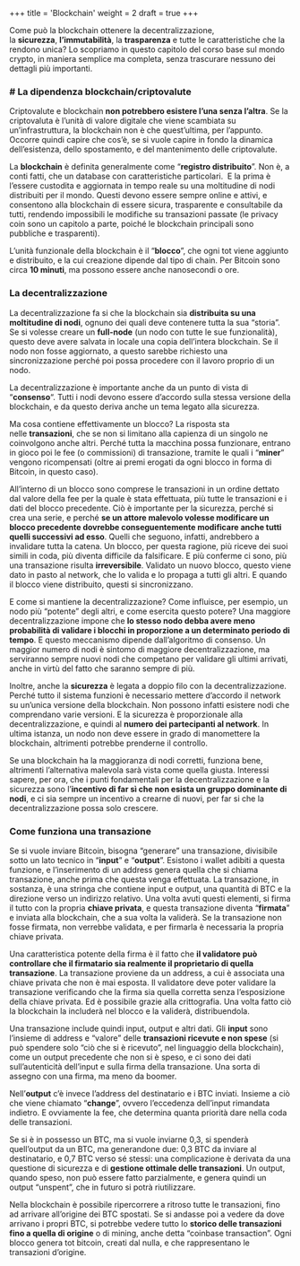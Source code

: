 +++
title = 'Blockchain'
weight = 2
draft = true
+++

Come può la blockchain ottenere la decentralizzazione, la **sicurezza**, **l’immutabilità**, la **trasparenza** e tutte le caratteristiche che la rendono unica? Lo scopriamo in questo capitolo del corso base sul mondo crypto, in maniera semplice ma completa, senza trascurare nessuno dei dettagli più importanti.

### # La dipendenza blockchain/criptovalute

Criptovalute e blockchain **non potrebbero esistere l’una senza l’altra**. Se la criptovaluta è l’unità di valore digitale che viene scambiata su un’infrastruttura, la blockchain non è che quest’ultima, per l’appunto. Occorre quindi capire che cos’è, se si vuole capire in fondo la dinamica dell’esistenza, dello spostamento, e del mantenimento delle criptovalute.

La **blockchain** è definita generalmente come “**registro distribuito**”. Non è, a conti fatti, che un database con caratteristiche particolari.  E la prima è l’essere custodita e aggiornata in tempo reale su una moltitudine di nodi distribuiti per il mondo. Questi devono essere sempre online e attivi, e consentono alla blockchain di essere sicura, trasparente e consultabile da tutti, rendendo impossibili le modifiche su transazioni passate (le privacy coin sono un capitolo a parte, poiché le blockchain principali sono pubbliche e trasparenti).

L’unità funzionale della blockchain è il “**blocco**”, che ogni tot viene aggiunto e distribuito, e la cui creazione dipende dal tipo di chain. Per Bitcoin sono circa **10 minuti**, ma possono essere anche nanosecondi o ore.

### La decentralizzazione

La decentralizzazione fa si che la blockchain sia **distribuita su una moltitudine di nodi**, ognuno dei quali deve contenere tutta la sua “storia”. Se si volesse creare un **full-node** (un nodo con tutte le sue funzionalità), questo deve avere salvata in locale una copia dell’intera blockchain. Se il nodo non fosse aggiornato, a questo sarebbe richiesto una sincronizzazione perché poi possa procedere con il lavoro proprio di un nodo. 

La decentralizzazione è importante anche da un punto di vista di “**consenso**“. Tutti i nodi devono essere d’accordo sulla stessa versione della blockchain, e da questo deriva anche un tema legato alla sicurezza. 

Ma cosa contiene effettivamente un blocco? La risposta sta nelle **transazioni**, che se non si limitano alla capienza di un singolo ne coinvolgono anche altri. Perché tutta la macchina possa funzionare, entrano in gioco poi le fee (o commissioni) di transazione, tramite le quali i “**miner**” vengono ricompensati (oltre ai premi erogati da ogni blocco in forma di Bitcoin, in questo caso).

All’interno di un blocco sono comprese le transazioni in un ordine dettato dal valore della fee per la quale è stata effettuata, più tutte le transazioni e i dati del blocco precedente. Ciò è importante per la sicurezza, perché si crea una serie, e perché **se un attore malevolo volesse modificare un blocco precedente dovrebbe conseguentemente modificare anche tutti quelli successivi ad esso**. Quelli che seguono, infatti, andrebbero a invalidare tutta la catena. Un blocco, per questa ragione, più riceve dei suoi simili in coda, più diventa difficile da falsificare. E più conferme ci sono, più una transazione risulta **irreversibile**. Validato un nuovo blocco, questo viene dato in pasto al network, che lo valida e lo propaga a tutti gli altri. E quando il blocco viene distribuito, questi si sincronizzano.

E come si mantiene la decentralizzazione? Come influisce, per esempio, un nodo più “potente” degli altri, e come esercita questo potere? Una maggiore decentralizzazione impone che **lo stesso nodo debba avere meno probabilità di validare i blocchi in proporzione a un determinato periodo di tempo**. E questo meccanismo dipende dall’algoritmo di consenso. Un maggior numero di nodi è sintomo di maggiore decentralizzazione, ma serviranno sempre nuovi nodi che competano per validare gli ultimi arrivati, anche in virtù del fatto che saranno sempre di più.

Inoltre, anche la **sicurezza** è legata a doppio filo con la decentralizzazione. Perché tutto il sistema funzioni è necessario mettere d’accordo il network su un’unica versione della blockchain. Non possono infatti esistere nodi che comprendano varie versioni. E la sicurezza è proporzionale alla decentralizzazione, e quindi al **numero dei partecipanti al network**. In ultima istanza, un nodo non deve essere in grado di manomettere la blockchain, altrimenti potrebbe prenderne il controllo. 

Se una blockchain ha la maggioranza di nodi corretti, funziona bene, altrimenti l’alternativa malevola sarà vista come quella giusta. Interessi sapere, per ora, che i punti fondamentali per la decentralizzazione e la sicurezza sono l’**incentivo di far sì che non esista un gruppo dominante di nodi**, e ci sia sempre un incentivo a crearne di nuovi, per far si che la decentralizzazione possa solo crescere.

### Come funziona una transazione

Se si vuole inviare Bitcoin, bisogna “generare” una transazione, divisibile sotto un lato tecnico in “**input**” e “**output**”. Esistono i wallet adibiti a questa funzione, e l’inserimento di un address genera quella che si chiama transazione, anche prima che questa venga effettuata. La transazione, in sostanza, è una stringa che contiene input e output, una quantità di BTC e la direzione verso un indirizzo relativo. Una volta avuti questi elementi, si firma il tutto con la propria **chiave privata**, e questa transazione diventa “**firmata**” e inviata alla blockchain, che a sua volta la validerà. Se la transazione non fosse firmata, non verrebbe validata, e per firmarla è necessaria la propria chiave privata. 

Una caratteristica potente della firma è il fatto che **il validatore può controllare che il firmatario sia realmente il proprietario di quella transazione**. La transazione proviene da un address, a cui è associata una chiave privata che non è mai esposta. Il validatore deve poter validare la transazione verificando che la firma sia quella corretta senza l’esposizione della chiave privata. Ed è possibile grazie alla crittografia. Una volta fatto ciò la blockchain la includerà nel blocco e la validerà, distribuendola.

Una transazione include quindi input, output e altri dati. Gli **input** sono l’insieme di address e “valore” delle **transazioni ricevute e non spese** (si può spendere solo “ciò che si è ricevuto”, nel linguaggio della blockchain), come un output precedente che non si è speso, e ci sono dei dati sull’autenticità dell’input e sulla firma della transazione. Una sorta di assegno con una firma, ma meno da boomer.

Nell’**output** c’è invece l’address del destinatario e i BTC inviati. Insieme a ciò che viene chiamato “**change**”, ovvero l’eccedenza dell’input rimandata indietro. E ovviamente la fee, che determina quanta priorità dare nella coda delle transazioni. 

Se si è in possesso un BTC, ma si vuole inviarne 0,3, si spenderà quell’output da un BTC, ma generandone due: 0,3 BTC da inviare al destinatario, e 0,7 BTC verso sé stessi: una complicazione è derivata da una questione di sicurezza e di **gestione ottimale delle transazioni**. Un output, quando speso, non può essere fatto parzialmente, e genera quindi un output “unspent”, che in futuro si potrà riutilizzare. 

Nella blockchain è possibile ripercorrere a ritroso tutte le transazioni, fino ad arrivare all’origine dei BTC spostati. Se si andasse poi a vedere da dove arrivano i propri BTC, si potrebbe vedere tutto lo **storico delle transazioni fino a quella di origine** o di mining, anche detta “coinbase transaction”. Ogni blocco genera tot bitcoin, creati dal nulla, e che rappresentano le transazioni d’origine.